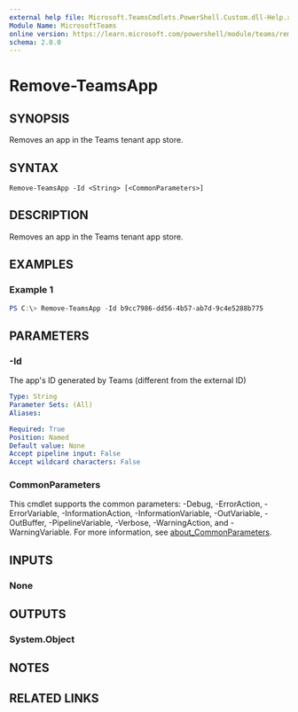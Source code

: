 ```yaml
---
external help file: Microsoft.TeamsCmdlets.PowerShell.Custom.dll-Help.xml
Module Name: MicrosoftTeams
online version: https://learn.microsoft.com/powershell/module/teams/remove-teamsapp
schema: 2.0.0
---
```


# Remove-TeamsApp

## SYNOPSIS
Removes an app in the Teams tenant app store.

## SYNTAX

```
Remove-TeamsApp -Id <String> [<CommonParameters>]
```

## DESCRIPTION
Removes an app in the Teams tenant app store.

## EXAMPLES

### Example 1
```powershell
PS C:\> Remove-TeamsApp -Id b9cc7986-dd56-4b57-ab7d-9c4e5288b775
```

## PARAMETERS

### -Id
The app's ID generated by Teams (different from the external ID)

```yaml
Type: String
Parameter Sets: (All)
Aliases:

Required: True
Position: Named
Default value: None
Accept pipeline input: False
Accept wildcard characters: False
```

### CommonParameters
This cmdlet supports the common parameters: -Debug, -ErrorAction, -ErrorVariable, -InformationAction, -InformationVariable, -OutVariable, -OutBuffer, -PipelineVariable, -Verbose, -WarningAction, and -WarningVariable. For more information, see [about_CommonParameters](http://go.microsoft.com/fwlink/?LinkID=113216).

## INPUTS

### None

## OUTPUTS

### System.Object

## NOTES

## RELATED LINKS
